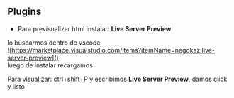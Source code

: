 ## Plugins
+ Para previsualizar html instalar: **Live Server Preview**

lo buscarmos dentro de vscode   
![https://marketplace.visualstudio.com/items?itemName=negokaz.live-server-preview]()   
luego de instalar recargamos

Para visualizar: ctrl+shift+P y escribimos **Live Server Preview**, damos click y listo

